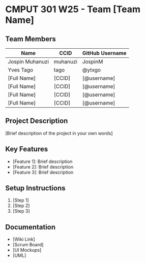 # CMPUT 301 W25 - Team [Team Name]

## Team Members

| Name        | CCID   | GitHub Username |
| ----------- | ------ | --------------- |
| Jospin Muhanuzi | muhanuzi | JospinM |
| Yves Tago | tago | @ytxgo     |
| [Full Name] | [CCID] | [@username]     |
| [Full Name] | [CCID] | [@username]     |
| [Full Name] | [CCID] | [@username]     |
| [Full Name] | [CCID] | [@username]     |

## Project Description

[Brief description of the project in your own words]

## Key Features

- [Feature 1]: Brief description
- [Feature 2]: Brief description
- [Feature 3]: Brief description

## Setup Instructions

1. [Step 1]
2. [Step 2]
3. [Step 3]

## Documentation

- [Wiki Link]
- [Scrum Board]
- [UI Mockups]
- [UML]
